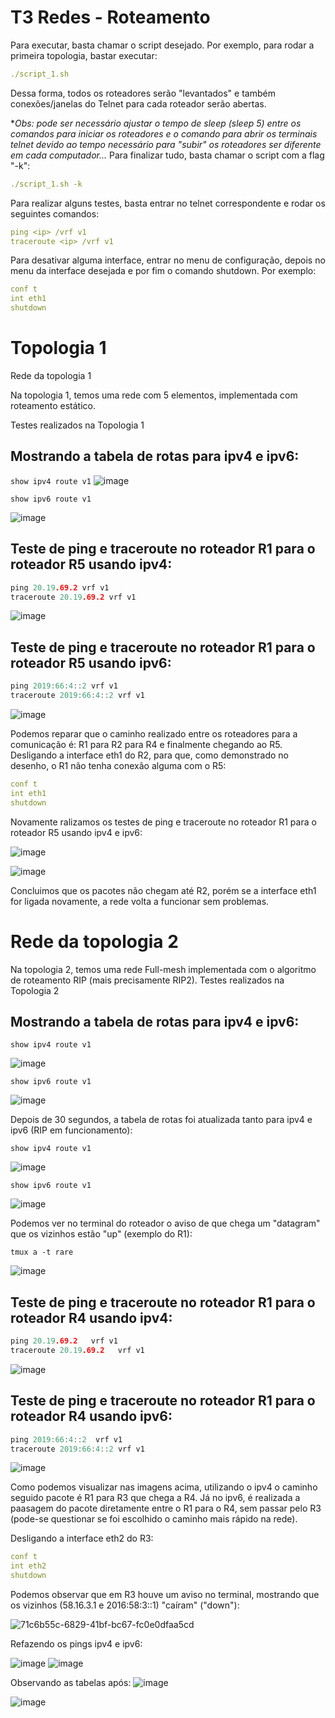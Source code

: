 # T3 Redes - Roteamento

Para executar, basta chamar o script desejado. Por exemplo, para rodar a primeira topologia, bastar
executar:

```yml
./script_1.sh
```

Dessa forma, todos os roteadores serão "levantados" e também conexões/janelas do Telnet para cada
roteador serão abertas.

**Obs: pode ser necessário ajustar o tempo de sleep (sleep 5) entre os comandos para iniciar os roteadores e o
comando para abrir os terminais telnet devido ao tempo necessário para "subir" os roteadores ser diferente em
cada computador...*
Para finalizar tudo, basta chamar o script com a flag "-k":

```yml
./script_1.sh -k
```

Para realizar alguns testes, basta entrar no telnet correspondente e rodar os seguintes comandos:

```yml
ping <ip> /vrf v1
traceroute <ip> /vrf v1
```

Para desativar alguma interface, entrar no menu de configuração, depois no menu da interface desejada e
por fim o comando shutdown. Por exemplo:

```yml
conf t
int eth1
shutdown
```

# Topologia 1 
Rede da topologia 1

Na topologia 1, temos uma rede com 5 elementos, implementada com roteamento estático.

Testes realizados na Topologia 1

## Mostrando a tabela de rotas para ipv4 e ipv6:

`show ipv4 route v1`
![image](https://user-images.githubusercontent.com/45270882/215189632-3bcddc12-da5c-4032-928d-44b112ce29cf.png)


`show ipv6 route v1`


![image](https://user-images.githubusercontent.com/45270882/215189664-3b7cb1cc-1463-47c2-8764-ece889c7ef84.png)


## Teste de ping e traceroute no roteador R1 para o roteador R5 usando ipv4:

```C
ping 20.19.69.2 vrf v1
traceroute 20.19.69.2 vrf v1
```

![image](https://user-images.githubusercontent.com/45270882/215183590-c5eaba5a-c43e-4024-b192-96a5689f92d5.png)


## Teste de ping e traceroute no roteador R1 para o roteador R5 usando ipv6:

```C
ping 2019:66:4::2 vrf v1
traceroute 2019:66:4::2 vrf v1
```


![image](https://user-images.githubusercontent.com/45270882/215183616-92289ed6-e960-4291-88c7-2d4e91797f7c.png)


Podemos reparar que o caminho realizado entre os roteadores para a comunicação é: R1 para R2 para R4 e finalmente chegando ao R5.
Desligando a interface eth1 do R2, para que, como demonstrado no desenho, o R1 não tenha conexão alguma com o R5:

```yml
conf t
int eth1
shutdown
```

Novamente ralizamos os testes de ping e traceroute no roteador R1 para o roteador R5 usando ipv4 e ipv6:

![image](https://user-images.githubusercontent.com/45270882/215184168-5e992f60-75b9-4406-a773-93ca986c7b8d.png)

![image](https://user-images.githubusercontent.com/45270882/215184205-84a2926b-a572-48a5-9008-315e14f2479b.png)

Concluimos que os pacotes não chegam até R2, porém se a interface eth1 for ligada novamente, a rede volta a funcionar sem problemas.


# Rede da topologia 2
Na topologia 2, temos uma rede Full-mesh implementada com o algoritmo de roteamento RIP (mais
precisamente RIP2).
Testes realizados na Topologia 2

## Mostrando a tabela de rotas para ipv4 e ipv6:

`show ipv4 route v1`

![image](https://user-images.githubusercontent.com/45270882/214986130-b729b2ce-024a-49ac-9de6-546d9dceb1b5.png)


`show ipv6 route v1`

![image](https://user-images.githubusercontent.com/45270882/214986248-9e019f9e-d6c5-4da9-8a7a-1321fc46f4eb.png)


Depois de 30 segundos, a tabela de rotas foi atualizada tanto para ipv4 e ipv6 (RIP em funcionamento):

`show ipv4 route v1`

![image](https://user-images.githubusercontent.com/45270882/214986455-e9eee6a6-7c61-4c0c-8fb8-19059aad503d.png)

`show ipv6 route v1`

![image](https://user-images.githubusercontent.com/45270882/214986575-57d6987a-89e3-40b4-8904-cff9e66aee05.png)

Podemos ver no terminal do roteador o aviso de que chega um "datagram" que os vizinhos estão "up"
(exemplo do R1):

`tmux a -t rare`

![image](https://user-images.githubusercontent.com/45270882/214987186-b7b8e95a-bc99-455d-ae10-29258fa705b8.png)


## Teste de ping e traceroute no roteador R1 para o roteador R4 usando ipv4:

```C
ping 20.19.69.2   vrf v1
traceroute 20.19.69.2   vrf v1
```

![image](https://user-images.githubusercontent.com/45270882/215200068-81ddda4d-4368-412e-9882-b67bb45e25ff.png)



## Teste de ping e traceroute no roteador R1 para o roteador R4 usando ipv6:
```C
ping 2019:66:4::2  vrf v1
traceroute 2019:66:4::2 vrf v1
```
![image](https://user-images.githubusercontent.com/45270882/215200250-0da10493-9efd-4a70-9ac4-f0de9172ae8e.png)


Como podemos visualizar nas imagens acima, utilizando o ipv4 o caminho seguido pacote é R1 para R3 que chega a R4. Já no ipv6, é realizada a paasagem do pacote diretamente entre o R1 para o R4, sem passar pelo R3 (pode-se questionar se foi escolhido o caminho mais rápido na rede).

Desligando a interface eth2 do R3:

```yml
conf t
int eth2
shutdown
```

Podemos observar que em R3 houve um aviso no terminal, mostrando que os vizinhos (58.16.3.1 e
2016:58:3::1) "caíram" ("down"):

![71c6b55c-6829-41bf-bc67-fc0e0dfaa5cd](https://user-images.githubusercontent.com/45270882/214994574-e717b2a6-83e8-425f-a1ad-c97a72c4a13a.png)

Refazendo os pings ipv4 e ipv6:

![image](https://user-images.githubusercontent.com/45270882/215198446-53ebd42b-f1fd-488c-a002-1790ad56307c.png)
![image](https://user-images.githubusercontent.com/45270882/215198562-e8588f08-79aa-45d9-9a96-c14fb1cbd9c4.png)


Observando as tabelas após:
![image](https://user-images.githubusercontent.com/45270882/215187649-6f142f59-6fed-4087-a970-3075a842458d.png)

![image](https://user-images.githubusercontent.com/45270882/215187700-2b4c5838-93d5-409b-b8c9-c4d552dee60d.png)
